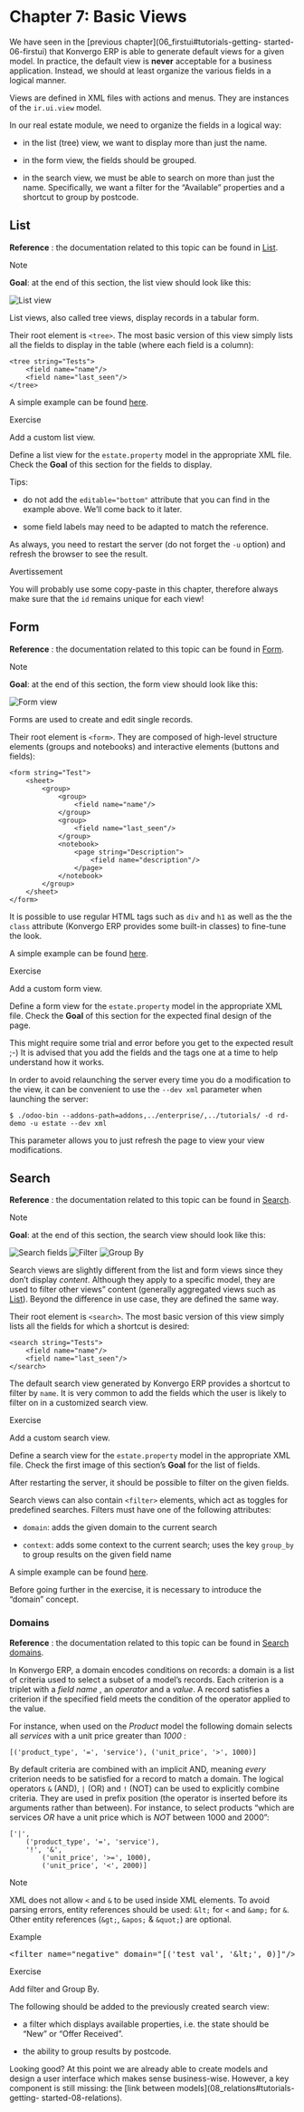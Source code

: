 # Chapter 7: Basic Views

We have seen in the [previous chapter](06_firstui#tutorials-getting-
started-06-firstui) that Konvergo ERP is able to generate default views for a given
model. In practice, the default view is **never** acceptable for a business
application. Instead, we should at least organize the various fields in a
logical manner.

Views are defined in XML files with actions and menus. They are instances of
the `ir.ui.view` model.

In our real estate module, we need to organize the fields in a logical way:

  * in the list (tree) view, we want to display more than just the name.

  * in the form view, the fields should be grouped.

  * in the search view, we must be able to search on more than just the name. Specifically, we want a filter for the “Available” properties and a shortcut to group by postcode.

## List

**Reference** : the documentation related to this topic can be found in
[List](../../reference/backend/views#reference-views-list).

<div class="alert alert-primary">
<p class="alert-title">
Note</p><p><b>Goal</b>: at the end of this section, the list view should look like this:</p>
<img alt="List view" class="align-center" src="../../../_images/list1.png"/>
</div>

List views, also called tree views, display records in a tabular form.

Their root element is `<tree>`. The most basic version of this view simply
lists all the fields to display in the table (where each field is a column):

    
    
    <tree string="Tests">
        <field name="name"/>
        <field name="last_seen"/>
    </tree>
    

A simple example can be found
[here](https://github.com/odoo/odoo/blob/6da14a3aadeb3efc40f145f6c11fc33314b2f15e/addons/crm/views/crm_lost_reason_views.xml#L46-L54).

<div class="alert alert-dark">
<p class="alert-title">
Exercise</p><p>Add a custom list view.</p>
<p>Define a list view for the <code>estate.property</code> model in the appropriate XML file. Check the
<b>Goal</b> of this section for the fields to display.</p>
<p>Tips:</p>
<ul>
<li><p>do not add the <code>editable="bottom"</code> attribute that you can find in the example above. We’ll
come back to it later.</p></li>
<li><p>some field labels may need to be adapted to match the reference.</p></li>
</ul>
</div>

As always, you need to restart the server (do not forget the `-u` option) and
refresh the browser to see the result.

<div class="alert alert-warning">
<p class="alert-title">
Avertissement</p><p>You will probably use some copy-paste in this chapter, therefore always make sure that the <code>id</code>
remains unique for each view!</p>
</div>

## Form

**Reference** : the documentation related to this topic can be found in
[Form](../../reference/backend/views#reference-views-form).

<div class="alert alert-primary">
<p class="alert-title">
Note</p><p><b>Goal</b>: at the end of this section, the form view should look like this:</p>
<img alt="Form view" class="align-center" src="../../../_images/form.png"/>
</div>

Forms are used to create and edit single records.

Their root element is `<form>`. They are composed of high-level structure
elements (groups and notebooks) and interactive elements (buttons and fields):

    
    
    <form string="Test">
        <sheet>
            <group>
                <group>
                    <field name="name"/>
                </group>
                <group>
                    <field name="last_seen"/>
                </group>
                <notebook>
                    <page string="Description">
                        <field name="description"/>
                    </page>
                </notebook>
            </group>
        </sheet>
    </form>
    

It is possible to use regular HTML tags such as `div` and `h1` as well as the
the `class` attribute (Konvergo ERP provides some built-in classes) to fine-tune the
look.

A simple example can be found
[here](https://github.com/odoo/odoo/blob/6da14a3aadeb3efc40f145f6c11fc33314b2f15e/addons/crm/views/crm_lost_reason_views.xml#L16-L44).

<div class="alert alert-dark">
<p class="alert-title">
Exercise</p><p>Add a custom form view.</p>
<p>Define a form view for the <code>estate.property</code> model in the appropriate XML file. Check the
<b>Goal</b> of this section for the expected final design of the page.</p>
</div>

This might require some trial and error before you get to the expected result
;-) It is advised that you add the fields and the tags one at a time to help
understand how it works.

In order to avoid relaunching the server every time you do a modification to
the view, it can be convenient to use the `--dev xml` parameter when launching
the server:

    
    
    $ ./odoo-bin --addons-path=addons,../enterprise/,../tutorials/ -d rd-demo -u estate --dev xml
    

This parameter allows you to just refresh the page to view your view
modifications.

## Search

**Reference** : the documentation related to this topic can be found in
[Search](../../reference/backend/views#reference-views-search).

<div class="alert alert-primary">
<p class="alert-title">
Note</p><p><b>Goal</b>: at the end of this section, the search view should look like this:</p>
<img alt="Search fields" class="align-center" src="../../../_images/search_01.png"/>
<img alt="Filter" class="align-center" src="../../../_images/search_02.png"/>
<img alt="Group By" class="align-center" src="../../../_images/search_03.png"/>
</div>

Search views are slightly different from the list and form views since they
don’t display _content_. Although they apply to a specific model, they are
used to filter other views” content (generally aggregated views such as
[List](../../reference/backend/views#reference-views-list)). Beyond the
difference in use case, they are defined the same way.

Their root element is `<search>`. The most basic version of this view simply
lists all the fields for which a shortcut is desired:

    
    
    <search string="Tests">
        <field name="name"/>
        <field name="last_seen"/>
    </search>
    

The default search view generated by Konvergo ERP provides a shortcut to filter by
`name`. It is very common to add the fields which the user is likely to filter
on in a customized search view.

<div class="alert alert-dark">
<p class="alert-title">
Exercise</p><p>Add a custom search view.</p>
<p>Define a search view for the <code>estate.property</code> model in the appropriate XML file. Check the
first image of this section’s <b>Goal</b> for the list of fields.</p>
</div>

After restarting the server, it should be possible to filter on the given
fields.

Search views can also contain `<filter>` elements, which act as toggles for
predefined searches. Filters must have one of the following attributes:

  * `domain`: adds the given domain to the current search

  * `context`: adds some context to the current search; uses the key `group_by` to group results on the given field name

A simple example can be found
[here](https://github.com/odoo/odoo/blob/715a24333bf000d5d98b9ede5155d3af32de067c/addons/delivery/views/delivery_view.xml#L30-L44).

Before going further in the exercise, it is necessary to introduce the
“domain” concept.

### Domains

**Reference** : the documentation related to this topic can be found in
[Search domains](../../reference/backend/orm#reference-orm-domains).

In Konvergo ERP, a domain encodes conditions on records: a domain is a list of
criteria used to select a subset of a model’s records. Each criterion is a
triplet with a _field name_ , an _operator_ and a _value_. A record satisfies
a criterion if the specified field meets the condition of the operator applied
to the value.

For instance, when used on the _Product_ model the following domain selects
all _services_ with a unit price greater than _1000_ :

    
    
    [('product_type', '=', 'service'), ('unit_price', '>', 1000)]
    

By default criteria are combined with an implicit AND, meaning _every_
criterion needs to be satisfied for a record to match a domain. The logical
operators `&` (AND), `|` (OR) and `!` (NOT) can be used to explicitly combine
criteria. They are used in prefix position (the operator is inserted before
its arguments rather than between). For instance, to select products “which
are services _OR_ have a unit price which is _NOT_ between 1000 and 2000”:

    
    
    ['|',
        ('product_type', '=', 'service'),
        '!', '&',
            ('unit_price', '>=', 1000),
            ('unit_price', '<', 2000)]
    

<div class="alert alert-primary">
<p class="alert-title">
Note</p><p>XML does not allow <code>&lt;</code> and <code>&amp;</code> to be used inside XML
elements. To avoid parsing errors, entity references should be used:
<code>&amp;lt;</code> for <code>&lt;</code> and <code>&amp;amp;</code> for <code>&amp;</code>. Other entity references
(<code>&amp;gt;</code>, <code>&amp;apos;</code> &amp; <code>&amp;quot;</code>) are optional.</p>
<div class="alert alert-success">
<p class="alert-title">
Example</p><div class="highlight-xml notranslate"><div class="highlight"><pre><span></span><span class="nt">&lt;filter</span> <span class="na">name=</span><span class="s">"negative"</span> <span class="na">domain=</span><span class="s">"[('test_val', '&amp;lt;', 0)]"</span><span class="nt">/&gt;</span>
</pre></div>
</div>
</div>
</div> <div class="alert alert-dark">
<p class="alert-title">
Exercise</p><p>Add filter and Group By.</p>
<p>The following should be added to the previously created search view:</p>
<ul>
<li><p>a filter which displays available properties, i.e. the state should be “New” or
“Offer Received”.</p></li>
<li><p>the ability to group results by postcode.</p></li>
</ul>
</div>

Looking good? At this point we are already able to create models and design a
user interface which makes sense business-wise. However, a key component is
still missing: the [link between models](08_relations#tutorials-getting-
started-08-relations).

